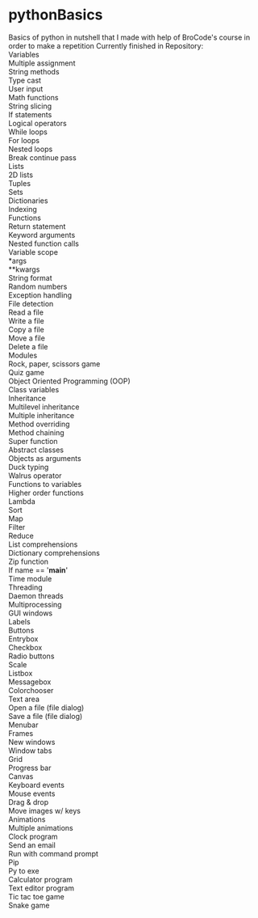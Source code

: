 # pythonBasics
Basics of python in nutshell that I made with help of BroCode's course in order to make a repetition
Currently finished in Repository:<br>
Variables  <br>
Multiple assignment  <br>
String methods  <br>
Type cast  <br>
User input  <br>
Math functions  <br>
String slicing  <br>
If statements  <br>
Logical operators  <br>
While loops  <br>
For loops  <br>
Nested loops  <br>
Break continue pass  <br>
Lists  <br>
2D lists  <br>
Tuples  <br>
Sets  <br>
Dictionaries  <br>
Indexing  <br>
Functions  <br>
Return statement  <br>
Keyword arguments  <br>
Nested function calls  <br>
Variable scope  <br>
*args  <br>
**kwargs  <br>
String format  <br>
Random numbers  <br>
Exception handling  <br>
File detection  <br>
Read a file  <br>
Write a file  <br>
Copy a file  <br>
Move a file  <br>
Delete a file  <br>
Modules  <br>
Rock, paper, scissors game  <br>
Quiz game  <br>
Object Oriented Programming (OOP)  <br>
Class variables  <br>
Inheritance  <br>
Multilevel inheritance  <br>
Multiple inheritance  <br>
Method overriding  <br>
Method chaining  <br>
Super function  <br>
Abstract classes  <br>
Objects as arguments  <br>
Duck typing  <br>
Walrus operator  <br>
Functions to variables  <br>
Higher order functions  <br>
Lambda  <br>
Sort  <br>
Map  <br>
Filter  <br>
Reduce  <br>
List comprehensions  <br>
Dictionary comprehensions  <br>
Zip function  <br>
If name == '__main__'  <br>
Time module  <br>
Threading  <br>
Daemon threads  <br>
Multiprocessing  <br>
GUI windows  <br>
Labels  <br>
Buttons  <br>
Entrybox  <br>
Checkbox  <br>
Radio buttons  <br>
Scale  <br>
Listbox  <br>
Messagebox  <br>
Colorchooser  <br>
Text area  <br>
Open a file (file dialog)  <br>
Save a file (file dialog)  <br>
Menubar  <br>
Frames  <br>
New windows  <br>
Window tabs  <br>
Grid  <br>
Progress bar  <br>
Canvas  <br>
Keyboard events  <br>
Mouse events  <br>
Drag & drop  <br>
Move images w/ keys  <br>
Animations  <br>
Multiple animations  <br>
Clock program  <br>
Send an email  <br>
Run with command prompt  <br>
Pip  <br>
Py to exe  <br>
Calculator program  <br>
Text editor program  <br>
Tic tac toe game  <br>
Snake game
